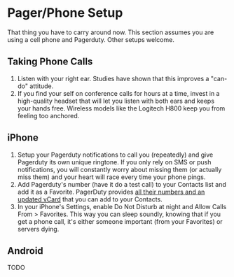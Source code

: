 # Pager/Phone Setup

That thing you have to carry around now. This section assumes you are using a cell phone and Pagerduty. Other setups welcome.

## Taking Phone Calls

1. Listen with your right ear. Studies have shown that this improves a "can-do" attitude.
2. If you find your self on conference calls for hours at a time, invest in a high-quality headset that will let you listen with both ears and keeps your hands free. Wireless models like the Logitech H800 keep you from feeling too anchored.

## iPhone

1. Setup your Pagerduty notifications to call you (repeatedly) and give Pagerduty its own unique ringtone. If you only rely on SMS or push notifications, you will constantly worry about missing them (or actually miss them) and your heart will race every time your phone pings.
2. Add Pagerduty's number (have it do a test call) to your Contacts list and add it as a Favorite. PagerDuty provides [all their numbers and an updated vCard](https://support.pagerduty.com/hc/en-us/articles/202828870-Phone-numbers-notifications-are-sent-from) that you can add to your Contacts.
3. In your iPhone's Settings, enable Do Not Disturb at night and Allow Calls From > Favorites. This way you can sleep soundly, knowing that if you get a phone call, it's either someone important (from your Favorites) or servers dying.

## Android

TODO
